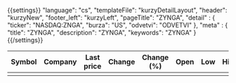 {{settings}}
"language": "cs",
"templateFile": "kurzyDetailLayout",
"header": "kurzyNew",
"footer_left": "kurzyLeft",
"pageTitle": "ZYNGA",
"detail" : {
    "ticker": "NASDAQ:ZNGA",
    "burza": "US",
    "odvetvi": "ODVETVI"
},
"meta" : {
    "title": "ZYNGA",
    "description": "ZYNGA",
    "keywords": "ZYNGA"
}
{{/settings}}


<table class="sm-sortable-table">
      <thead>            
        <tr>
          <th>Symbol</th>
          <th>Company</th>
          <th class="float">Last price</th>
          <th class="float">Change</th>
          <th class="float">Change (%)</th>
          <th class="float">Open</th>
          <th class="float">Low</th>
          <th class="float">High</th>
          <th class="integer">Volume</th>              
        </tr>              
      </thead>
      <tbody>
            
<tr class="sm-widget" data-symbol="AAPL" data-type="quote">
<td><a href="tvujlink" class="sm-data-property" data-property="Symbol"></a></td>
<td><span class="sm-data-property" data-property="Name"></span></td>
<td><i class="caret sm-icon"></i><span class="sm-data-property" data-property="LastTradePriceOnly" data-callback="parseFloat"></span></td>
<td><span class="sm-data-property" data-property="Change" data-callback="parseFloat"></span></td>
<td><span class="sm-data-property" data-property="PercentChange" data-callback="parseFloat"></span></td>
<td><span class="sm-data-property" data-property="Open" data-callback="parseFloat"></span></td>
<td><span class="sm-data-property" data-property="DaysLow" data-callback="parseFloat"></span></td>
<td><span class="sm-data-property" data-property="DaysHigh" data-callback="parseFloat"></span></td>
<td><span class="sm-data-property" data-property="Volume" data-callback="parseInt"></span></td>
</tr>





</tbody>
</table>

        
   